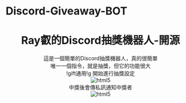 # Discord-Giveaway-BOT
<h1 align="center">Ray叡的Discord抽獎機器人-開源</h1>
<p align="center">
  <a>這是一個簡單的Discord抽獎機器人，真的很簡單</a><br>
  <a>唯一一個指令，就是抽獎，但它的功能很大</a><br>
  <a>!gift通用!g 開始進行抽獎設定</a><br>
  <img src="https://doc-0g-ag-docs.googleusercontent.com/docs/securesc/u6fd7ka2i6kuiuo7q6m8taqdgj468ncj/1kp7gdhtvn3obc6n2j7due67ll01mbk6/1677561075000/10318039330111529760/10150372885321966306/1muAbfvl6fZcIKr9mBshf9wWfNuimhse6?e=view&ax=AB85Z1A5o6TZbCGlODnTjR1Kz5HmXv1gy05bOpZZDJObTeTCQVoTlr7DW67jXrfjk9YYOLSGVOFytOfDLMUvZpmEd8saM8wNoaRZbFAnE0hSjYDp5crUOWqCM8YQcvqv2tKPbwPm3qHutTFPiuVr3VR-IDY5VaMMKlOF_Q_N8MPvUokH5CLmuYi2YuykYWZYCPH3K6pJIszxfZu2XslPYwztoO-ZZIqN8eptBCcLEbP64TTRvP4b7GK3HjMCHBhd1cRDDsFwwXtdH64Sy3RIH5-TGVkAHIOvqfOIGIpWbhubwLamDIY8-w32g-A1YB5d1a76u56JwSXImBRN2QDoe5rxsOfyyYgb0Iw9nXmEtTmfE9wN7D2SHADMAR8m_HHLrUk4MIm7iABZN68iLjMEOOyxBcqs22BBRdYgqRMU1ZXq4S55rtAN6EnoCGa9xH7nSZnDuxJdygrGLLMwZi3t8ulgALcXpFEHvr_wnQLc1zzpuGDRP7scfR0i1K-3de27D4FaQcbc0k36C8HXwN1vJ_M-Og197onXXWzimUqhAMbe5BNWIQKXJV2NjUOSzLAW5vzsUA84Dmo_T1veyqv3adh0HlP2wElUHUnMenH3Daesno9ILL14HilaPkQNYyJ2i9Y3p5ncsjzzqTPrMKpnqNflUb6CRbxbkbU4-pP6ZRptDNdqlnigKHJhSqppAJ97021zNrLxDqCkvTE6oinVhi_VnoEv28fqmIEqDnnBS-YO2Iz2_EUB-1rNfh6xa66s6nfj4mBo3eqqVDW2Xk5Ca72hWShSjNasBy6kHy8nbbUZnpcjxoa5NgrFpKA1e4snaBhtTplCWyjPrPRDUi4BG1TxIcUfukZDu33IdXIYjy0bsNRs2BhPTn9NTshRdFxtXalrcj9HBYR-ySOF33gBoktcYvlsDRD5ojN22_Rw0w&uuid=25ec5cd8-9121-421e-83b7-2a44a52e5bd0&authuser=0" alt="html5"/><br>
  <a>中獎後會傳私訊通知中獎者</a><br>
  <img src="https://doc-14-ag-docs.googleusercontent.com/docs/securesc/u6fd7ka2i6kuiuo7q6m8taqdgj468ncj/vttfqjii5ldrivpe5olim0loai08urft/1677561300000/10318039330111529760/10150372885321966306/1EvZsQyRs3HH7ZB0TyjWc9NkZp4J7uKhW?e=view&ax=AB85Z1AcYBdF6G3LZ27mcqF2-Hpc9LEKkKRvfHGk8zj90z9g7HrlNh0mVf5_lDuIFiBscVNGDJdD074mjvEVfwjLC8TNBwh77wAsxIMH0sdELzBdbGv11t9AjmnsUR3uLwkNRwN6POwfxeGgMrpZp7lcxhcYmX55oxeqRQXqgVXE6bfmGdC-0FULOWF5slBXjjSDaTkSwPDujTAwhMesl38clBvnm-GzO9s7vi-4UfI-WP5OLn4O5pLRvU1l2cUosr9cZ0zarBZpbILATgISa-RlTSVCfTXatJ-diegAcee2rsI5z7cEbWpW65tDR_YSoDiuE_MZhkJu0ZUMNXPwscNjVRIbi9XO4P4LIFlshQiCpZAL8zRrPkvA-iwgZkuUDTUpq-Cxhgp2tn2LCjSArgOCblJ1QTnmwLZpOUzDfgdLSY3uwPU21DXR5cChvWeEWa-pODsTEjuy3GctFMER2WnTRwHNBmmqQg-Qm0UddUlNKEeqpVWeUiJ81QzkN5r3hx3PgvhOQBejw6HZ7OqELNLmlnqdhd63ukGD-X90CgmpCO6t0HV9B60C64tC_m6ouiERc1a4uttDiyG3oTLbsZnjzB0VlNl926BTfZ15WngQGO3juCmMLAn94lD25CQtHyI8ZDIcCKyMaZ1iGhJluNsyfk57Hohl8yBtYakzJM1MvX5zyaUi8P-jr0MhgF0c9cOjfnQYGdmJp1ge5rnWtJY35nZ3fl56S9aHoOPSbfP6_jjgnhAJwm42UhgGd6hddL7uV1phn8z30cgkLTxJT1_Ao4txju01hQGrcpKAd9ERmWphtYQ3n1P5I2TA6FB6PybnlCGhj9KjA_M7U9V9eVMtDH_HC7QYx3XRY3AKFBEJ9UxxV4QEHFa0OnO2mQ64MtKW4DZB7YSrzyu_wZGCoTxvb_JAgNZhDSx5ihIPlA&uuid=a0148454-ad6f-4a23-b48a-1e7864529b60&authuser=0" alt="html5"/><br>
</p>
